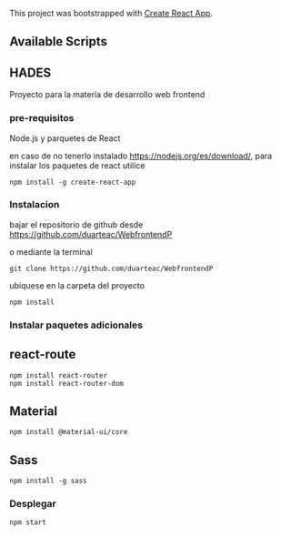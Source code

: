 This project was bootstrapped with [Create React App](https://github.com/facebook/create-react-app).

## Available Scripts

## HADES

Proyecto para la materia de desarrollo web frontend


### pre-requisitos 

Node.js y parquetes de React

en caso de no tenerlo instalado https://nodejs.org/es/download/, para instalar los paquetes de react utilice 
	
 	
	npm install -g create-react-app
	
	

### Instalacion 


bajar el repositorio de github desde https://github.com/duarteac/WebfrontendP

o mediante la terminal 

	
	git clone https://github.com/duarteac/WebfrontendP
	

ubiquese en la carpeta del proyecto 

	
	npm install  
	
### Instalar paquetes adicionales

## react-route

    npm install react-router
    npm install react-router-dom


## Material


	npm install @material-ui/core

	
## Sass


	npm install -g sass
	
### Desplegar 	
	
	
	npm start
	